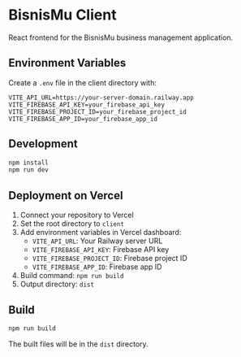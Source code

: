 # BisnisMu Client

React frontend for the BisnisMu business management application.

## Environment Variables

Create a `.env` file in the client directory with:

```
VITE_API_URL=https://your-server-domain.railway.app
VITE_FIREBASE_API_KEY=your_firebase_api_key
VITE_FIREBASE_PROJECT_ID=your_firebase_project_id
VITE_FIREBASE_APP_ID=your_firebase_app_id
```

## Development

```bash
npm install
npm run dev
```

## Deployment on Vercel

1. Connect your repository to Vercel
2. Set the root directory to `client`
3. Add environment variables in Vercel dashboard:
   - `VITE_API_URL`: Your Railway server URL
   - `VITE_FIREBASE_API_KEY`: Firebase API key
   - `VITE_FIREBASE_PROJECT_ID`: Firebase project ID
   - `VITE_FIREBASE_APP_ID`: Firebase app ID
4. Build command: `npm run build`
5. Output directory: `dist`

## Build

```bash
npm run build
```

The built files will be in the `dist` directory.